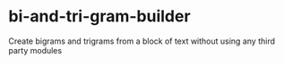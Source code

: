 # bi-and-tri-gram-builder
Create bigrams and trigrams from a block of text without using any third party modules
